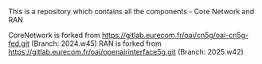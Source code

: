 This is a repository which contains all the components - Core Network and RAN 

CoreNetwork is forked from https://gitlab.eurecom.fr/oai/cn5g/oai-cn5g-fed.git (Branch: 2024.w45)
RAN is forked from https://gitlab.eurecom.fr/oai/openairinterface5g.git (Branch: 2025.w42)
